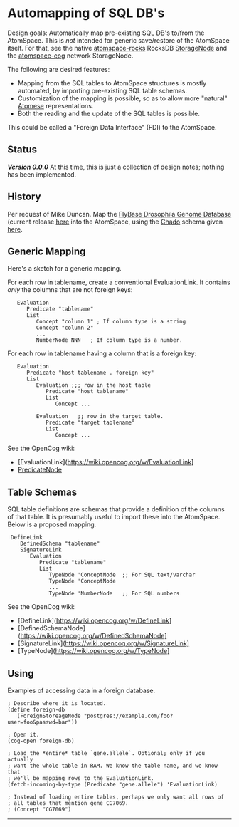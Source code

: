 Automapping of SQL DB's
=======================

Design goals: Automatically map pre-existing SQL DB's to/from the
AtomSpace. This is *not* intended for generic save/restore of the
AtomSpace itself. For that, see the native
[atomspace-rocks](https://github.com/opencog/atomspace-rocks) RocksDB
[StorageNode](https://wiki.opencog.org/w/StorageNode) and the
[atomspace-cog](https://github.com/opencog/atomspace-cog) network
StorageNode.

The following are desired features:
* Mapping from the SQL tables to AtomSpace structures is mostly
  automated, by importing pre-existing SQL table schemas.
* Customization of the mapping is possible, so as to allow more
  "natural" [Atomese](https://wiki.opencog.org/w/Atomese)
  representations.
* Both the reading and the update of the SQL tables is possible.

This could be called a "Foreign Data Interface" (FDI) to the AtomSpace.

Status
------
***Version 0.0.0***
At this time, this is just a collection of design notes; nothing has
been implemented.

History
-------
Per request of Mike Duncan. Map the
[FlyBase Drosophila Genome Database](http://flybase.org)
(current release
[here](https://ftp.flybase.net/releases/FB2022_06/psql/FB2022_06.sql.gz)
into the AtomSpace, using the
[Chado](http://gmod.org/wiki/Chado)
schema given [here](http://gmod.org/wiki/Chado_Tables).

Generic Mapping
---------------
Here's a sketch for a generic mapping.

For each row in tablename, create a conventional EvaluationLink.
It contains *only* the columns that are not foreign keys:
```
   Evaluation
      Predicate "tablename"
      List
         Concept "column 1" ; If column type is a string
         Concept "column 2"
         ...
         NumberNode NNN   ; If column type is a number.
```

For each row in tablename having a column that is a foreign key:
```
   Evaluation
      Predicate "host tablename . foreign key"
      List
         Evaluation ;;; row in the host table
            Predicate "host tablename"
            List
               Concept ...

         Evaluation   ;; row in the target table.
            Predicate "target tablename"
            List
               Concept ...
```
See the OpenCog wiki:
* [EvaluationLink](https://wiki.opencog.org/w/EvaluationLink]
* [PredicateNode](https://wiki.opencog.org/w/PredicateNode)


Table Schemas
-------------
SQL table definitions are schemas that provide a definition of the
columns of that table.  It is presumably useful to import these into
the AtomSpace. Below is a proposed mapping.

```
 DefineLink
    DefinedSchema "tablename"
    SignatureLink
       Evaluation
          Predicate "tablename"
          List
             TypeNode 'ConceptNode  ;; For SQL text/varchar
             TypeNode 'ConceptNode
             ...
             TypeNode 'NumberNode   ;; For SQL numbers
```

See the OpenCog wiki:
* [DefineLink](https://wiki.opencog.org/w/DefineLink]
* [DefinedSchemaNode](https://wiki.opencog.org/w/DefinedSchemaNode]
* [SignatureLink](https://wiki.opencog.org/w/SignatureLink]
* [TypeNode](https://wiki.opencog.org/w/TypeNode]

Using
-----
Examples of accessing data in a foreign database.

```
; Describe where it is located.
(define foreign-db
   (ForeignStoreageNode "postgres://example.com/foo?user=foo&passwd=bar"))

; Open it.
(cog-open foreign-db)

; Load the *entire* table `gene.allele`. Optional; only if you actually
; want the whole table in RAM. We know the table name, and we know that
; we'll be mapping rows to the EvaluationLink.
(fetch-incoming-by-type (Predicate "gene.allele") 'EvaluationLink)

; Instead of loading entire tables, perhaps we only want all rows of
; all tables that mention gene CG7069.
; (Concept "CG7069")

```

-----------------------------------------------------------------------
